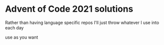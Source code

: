 Advent of Code 2021 solutions
===

Rather than having language specific repos I'll just throw whatever I use into each day

use as you want
